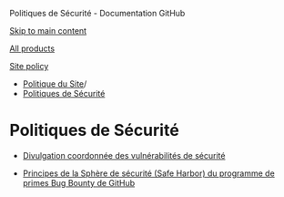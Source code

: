 Politiques de Sécurité - Documentation GitHub

[Skip to main content](#main-content)

[All products](/fr)

[Site policy](/site-policy)

* [Politique du Site](/fr/site-policy)/
* [Politiques de Sécurité](/fr/site-policy/security-policies)

Politiques de Sécurité
==========

* [Divulgation coordonnée des vulnérabilités de sécurité](/fr/site-policy/security-policies/coordinated-disclosure-of-security-vulnerabilities)

* [Principes de la Sphère de sécurité (Safe Harbor) du programme de primes Bug Bounty de GitHub](/fr/site-policy/security-policies/github-bug-bounty-program-legal-safe-harbor)

